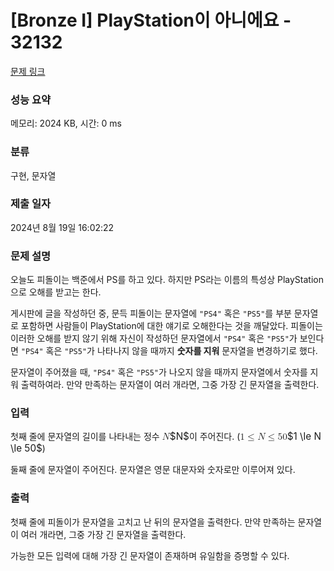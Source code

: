 # [Bronze I] PlayStation이 아니에요 - 32132 

[문제 링크](https://www.acmicpc.net/problem/32132) 

### 성능 요약

메모리: 2024 KB, 시간: 0 ms

### 분류

구현, 문자열

### 제출 일자

2024년 8월 19일 16:02:22

### 문제 설명

<p>오늘도 피돌이는 백준에서 PS를 하고 있다. 하지만 PS라는 이름의 특성상 PlayStation으로 오해를 받고는 한다.</p>

<p>게시판에 글을 작성하던 중, 문득 피돌이는 문자열에 <code>"PS4"</code> 혹은 <code>"PS5"</code>를 부분 문자열로 포함하면 사람들이 PlayStation에 대한 얘기로 오해한다는 것을 깨달았다. 피돌이는 이러한 오해를 받지 않기 위해 자신이 작성하던 문자열에서 <code>"PS4"</code> 혹은 <code>"PS5"</code>가 보인다면 <code>"PS4"</code> 혹은 <code>"PS5"</code>가 나타나지 않을 때까지 <strong>숫자를 지워</strong> 문자열을 변경하기로 했다.</p>

<p>문자열이 주어졌을 때, <code>"PS4"</code> 혹은 <code>"PS5"</code>가 나오지 않을 때까지 문자열에서 숫자를 지워 출력하여라. 만약 만족하는 문자열이 여러 개라면, 그중 가장 긴 문자열을 출력한다.</p>

### 입력 

 <p>첫째 줄에 문자열의 길이를 나타내는 정수 <mjx-container class="MathJax" jax="CHTML" style="font-size: 109%; position: relative;"><mjx-math class="MJX-TEX" aria-hidden="true"><mjx-mi class="mjx-i"><mjx-c class="mjx-c1D441 TEX-I"></mjx-c></mjx-mi></mjx-math><mjx-assistive-mml unselectable="on" display="inline"><math xmlns="http://www.w3.org/1998/Math/MathML"><mi>N</mi></math></mjx-assistive-mml><span aria-hidden="true" class="no-mathjax mjx-copytext">$N$</span></mjx-container>이 주어진다. (<mjx-container class="MathJax" jax="CHTML" style="font-size: 109%; position: relative;"><mjx-math class="MJX-TEX" aria-hidden="true"><mjx-mn class="mjx-n"><mjx-c class="mjx-c31"></mjx-c></mjx-mn><mjx-mo class="mjx-n" space="4"><mjx-c class="mjx-c2264"></mjx-c></mjx-mo><mjx-mi class="mjx-i" space="4"><mjx-c class="mjx-c1D441 TEX-I"></mjx-c></mjx-mi><mjx-mo class="mjx-n" space="4"><mjx-c class="mjx-c2264"></mjx-c></mjx-mo><mjx-mn class="mjx-n" space="4"><mjx-c class="mjx-c35"></mjx-c><mjx-c class="mjx-c30"></mjx-c></mjx-mn></mjx-math><mjx-assistive-mml unselectable="on" display="inline"><math xmlns="http://www.w3.org/1998/Math/MathML"><mn>1</mn><mo>≤</mo><mi>N</mi><mo>≤</mo><mn>50</mn></math></mjx-assistive-mml><span aria-hidden="true" class="no-mathjax mjx-copytext">$1 \le N \le 50$</span></mjx-container>)</p>

<p>둘째 줄에 문자열이 주어진다. 문자열은 영문 대문자와 숫자로만 이루어져 있다.</p>

### 출력 

 <p>첫째 줄에 피돌이가 문자열을 고치고 난 뒤의 문자열을 출력한다. 만약 만족하는 문자열이 여러 개라면, 그중 가장 긴 문자열을 출력한다.</p>

<p>가능한 모든 입력에 대해 가장 긴 문자열이 존재하며 유일함을 증명할 수 있다.</p>

